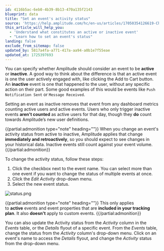```yaml
---
id: 4116b5ac-6eb0-4b39-8b13-470a135f2143
blueprint: data
title: "Set an event's activity status"
source: 'https://help.amplitude.com/hc/en-us/articles/17050354126619-Change-an-event-s-activity-status'
this_article_will_help_you:
  - 'Understand what constitutes an active or inactive event'
  - "Learn how to set an event's status"
landing: false
exclude_from_sitemap: false
updated_by: 5817a4fa-a771-417a-aa94-a0b1e7f55eae
updated_at: 1725397693
---
```

You can specify whether Amplitude should consider an event to be **active** or **inactive**. A good way to think about the difference is that an active event is one the user actively engaged with, like clicking the Add to Cart button. An **inactive** event is one that happened to the user, without any specific action on their part. Some good examples of this would be events like `Push Notification Sent` or `Message Received`.

Setting an event as inactive removes that event from any dashboard metrics counting active users and active events. Users who only trigger inactive events **aren't counted** as active users for that day, though they **do** count towards Amplitude’s new user definitions.

{{partial:admonition type="note" heading=""}}
When you change an event's activity status from active to inactive, Amplitude applies that change **immediately and retroactively**, so you should expect to see changes in your historical data. Inactive events still count against your event volume.
{{/partial:admonition}}

To change the activity status, follow these steps:

1. Click the checkbox next to the event name. You can select more than one event if you want to change the status of multiple events at once.
2. Click the *Edit Activity* drop-down menu.
3. Select the new event status.

![status.png](/docs/output/img/data/event-activity-status.png)

{{partial:admonition type="note" heading=""}}
This only applies to **active** events and event properties that are **included in your tracking plan**. It also **doesn't** apply to custom events.
{{/partial:admonition}}

You can also update the Activity status from the *Activity* column in the *Events* table, or the *Details* flyout of a specific event. From the *Events* table, change the status from the *Activity* column's drop-down menu. Click on an event's name to access the *Details* flyout, and change the *Activity* status from the drop-down menu.